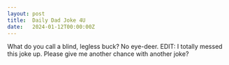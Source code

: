 ```yaml
---
layout: post
title:  Daily Dad Joke 4U
date:   2024-01-12T00:00:00Z
---
```

What do you call a blind, legless buck? No eye-deer. EDIT: I totally messed this joke up. Please give me another chance with another joke?
